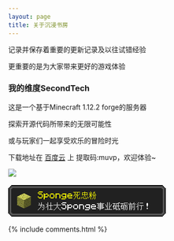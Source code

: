 ```yaml
---
layout: page
title: 关于沉浸书房
---
```


记录并保存着重要的更新记录及以往试错经验

<p>

更重要的是为大家带来更好的游戏体验

<h3> 我的维度SecondTech </h3>  

<p>

这是一个基于Minecraft 1.12.2 forge的服务器

<p>

探索开源代码所带来的无限可能性

<p>

或与玩家们一起享受欢乐的冒险时光

<p>

下载地址在 <a target="_blank" href='https://pan.baidu.com/s/1TWgd_Qcnji8IvyO_D6hOsg#list/path=%2F'>百度云</a> 上 提取码:muvp，欢迎体验~

<p>

<p>
<img src="https://media.forgecdn.net/attachments/64/687/img_0008_layer-11.jpg" >
<p>
<img src="https://raw.githubusercontent.com/Tollainmear/PicRepo/master/0_SitTpa4q.png">

{% include comments.html %}
